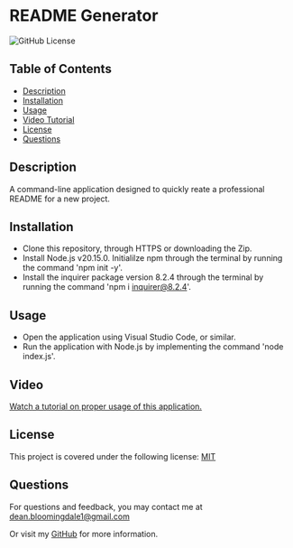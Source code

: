 # README Generator

  ![GitHub License](https://img.shields.io/badge/License-MIT-blue)

   ## Table of Contents 
  * [Description](#description)
  * [Installation](#installation)
  * [Usage](#usage)
  * [Video Tutorial](#video)
  * [License](#license)
  * [Questions](#questions)
  

   ## Description
   A command-line application designed to quickly reate a professional README for a new project.

   ## Installation
   - Clone this repository, through HTTPS or downloading the Zip. 
   - Install Node.js v20.15.0. Initialilze npm through the terminal by running the command 'npm init -y'.
   - Install the inquirer package version 8.2.4 through the terminal by running the command 'npm i inquirer@8.2.4'. 

   ## Usage
   - Open the application using Visual Studio Code, or similar. 
   - Run the application with Node.js by implementing the command 'node index.js'.

   ## Video
   [Watch a tutorial on proper usage of this application.](https://drive.google.com/file/d/1AW5pw4CKOA9lwfhFFjHhHeVgATcFE0Cg/view?usp=sharing)

   ## License
   This project is covered under the following license:
    [MIT](https://opensource.org/license/MIT)

   ## 

   ## Questions
   For questions and feedback, you may contact me at [dean.bloomingdale1@gmail.com](mailto:dean.bloomingdale1@gmail.com)

   Or visit my [GitHub](https://github.com/DeadSeaTupperware) for more information.

